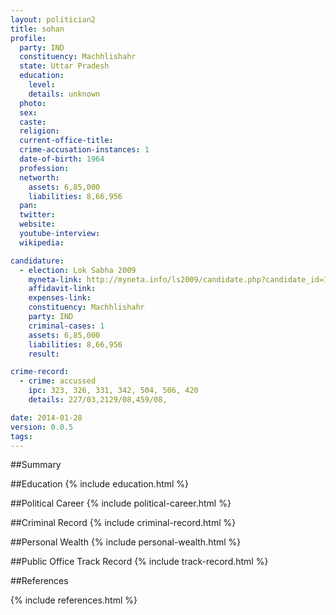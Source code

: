 ```yaml
---
layout: politician2
title: sohan
profile: 
  party: IND
  constituency: Machhlishahr
  state: Uttar Pradesh
  education: 
    level: 
    details: unknown
  photo: 
  sex: 
  caste: 
  religion: 
  current-office-title: 
  crime-accusation-instances: 1
  date-of-birth: 1964
  profession: 
  networth: 
    assets: 6,85,000
    liabilities: 8,66,956
  pan: 
  twitter: 
  website: 
  youtube-interview: 
  wikipedia: 

candidature: 
  - election: Lok Sabha 2009
    myneta-link: http://myneta.info/ls2009/candidate.php?candidate_id=1822
    affidavit-link: 
    expenses-link: 
    constituency: Machhlishahr 
    party: IND
    criminal-cases: 1
    assets: 6,85,000
    liabilities: 8,66,956
    result:  

crime-record: 
  - crime: accussed
    ipc: 323, 326, 331, 342, 504, 506, 420
    details: 227/03,2129/08,459/08, 

date: 2014-01-28
version: 0.0.5
tags: 
---
```

##Summary


##Education
{% include education.html %}


##Political Career
{% include political-career.html %}


##Criminal Record
{% include criminal-record.html %}


##Personal Wealth
{% include personal-wealth.html %}


##Public Office Track Record
{% include track-record.html %}


##References


{% include references.html %}